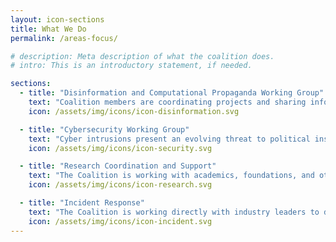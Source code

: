 ```yaml
---
layout: icon-sections
title: What We Do
permalink: /areas-focus/

# description: Meta description of what the coalition does.
# intro: This is an introductory statement, if needed.

sections:
  - title: "Disinformation and Computational Propaganda Working Group"
    text: "Coalition members are coordinating projects and sharing information regarding tech-enabled efforts to undermine the integrity of information and spread false or misleading narratives."
    icon: /assets/img/icons/icon-disinformation.svg

  - title: "Cybersecurity Working Group"
    text: "Cyber intrusions present an evolving threat to political institutions, processes, and information integrity.  The Design 4 Democracy Coalition is collaborating to monitor threats, assess security, and identify protections to help political actors guard against these harms."
    icon: /assets/img/icons/icon-security.svg

  - title: "Research Coordination and Support"
    text: "The Coalition is working with academics, foundations, and other researchers to coordinate efforts to better understand challenges and threats at the intersection of democracy and technology."
    icon: /assets/img/icons/icon-research.svg

  - title: "Incident Response"
    text: "The Coalition is working directly with industry leaders to develop protocols for reporting, escalating, and resolving tech incidents that threaten to undermine elections or political events in countries around the world."
    icon: /assets/img/icons/icon-incident.svg
---
```

